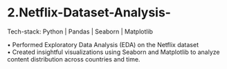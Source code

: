 # 2.Netflix-Dataset-Analysis-
Tech-stack: Python | Pandas | Seaborn | Matplotlib 

• Performed Exploratory Data Analysis (EDA) on the Netflix dataset   
• Created insightful visualizations using Seaborn and Matplotlib to analyze content distribution across countries and time. 
